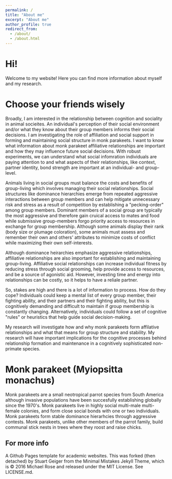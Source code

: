 ```yaml
---
permalink: /
title: "About me"
excerpt: "About me"
author_profile: true
redirect_from: 
  - /about/
  - /about.html
---
```

Hi!
======
Welcome to my website! Here you can find more information about myself and my research. 

Choose your friends wisely
======

Broadly, I am interested in the relationship between cognition and sociality in animal socieites. An individual's perception of their social environment and/or what they know about their group members informs their social decisions. I am investigating the role of affiliation and social support in forming and maintaining social structure in monk parakeets. I want to know what information about monk parakeet affiliative relationships are important and how they may influence future social decisions. With robust experiments, we can understand what social infomration individuals are paying attention to and what aspects of their relationships, like context, partner identity, bond strength are important at an individual- and group-level. 

Animals living in social groups must balance the costs and benefits of group-living which involves managing their social relationships. Social structures like dominance hierarchies emerge from repeated aggressive interactions between group members and can help mitigate unnecessary risk and stress as a result of competition by establishing a "pecking-order" among group members. Dominant members of a social group are typically the most aggressive and therefore gain cruical access to mates and food while submissive group-members forgo priority access to resources in exchange for group membership. Although some animals display their rank (body size or plumage coloration), some animals must assess and remember their own and others' attributes to minimize costs of conflict while maximizing their own self-interests. 

Although dominance heirarchies emphasize aggressive relationships, affiliative relationships are also important for establishing and maintaining group-living. Affiliative social relationships can increase individual fitness by reducing stress through social grooming, help provide access to resources, and be a source of agonistic aid. However, investing time and energy into relationships can be costly, so it helps to have a reliale partner.

So, stakes are high and there is a lot of information to process. How do they cope? Individuals could keep a mental list of every group member, their fighting ability, and their partners and their fighting ability, but this is cognitively demanding and difficult to maintain if group membership is constantly changing. Alternatively, individuals could follow a set of cognitive "rules" or heuristics that help guide social decision-making. 

My research will investigate how and why monk parakeets form affilative relationships and what that means for group structure and stability. My research will have important implications for the cognitive processes behind relationship formation and maintenance in a cognitively sophisticated non-primate species.

Monk parakeet (Myiopsitta monachus)
======
Monk parakeets are a small neotropical parrot species from South America although invasive populations have been succesfully establishing globally since the 1970's. Monk parakeets live in highly social multi-male multi-female colonies, and form close social bonds with one or two individuals. Monk parakeets form stable dominance hierarhcies through aggressive contests. Monk parakeets, unlike other members of the parrot family, build communal stick nests in trees where they roost and raise chicks.

For more info
------
A Github Pages template for academic websites. This was forked (then detached) by Stuart Geiger from the Minimal Mistakes Jekyll Theme, which is © 2016 Michael Rose and released under the MIT License. See LICENSE.md.

